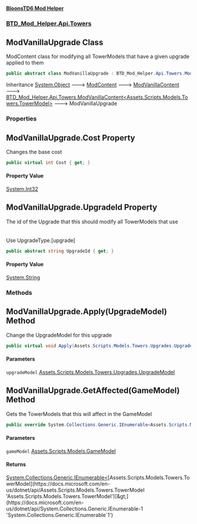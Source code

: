#### [BloonsTD6 Mod Helper](README.md 'README')
### [BTD_Mod_Helper.Api.Towers](README.md#BTD_Mod_Helper.Api.Towers 'BTD_Mod_Helper.Api.Towers')

## ModVanillaUpgrade Class

ModContent class for modifying all TowerModels that have a given upgrade applied to them

```csharp
public abstract class ModVanillaUpgrade : BTD_Mod_Helper.Api.Towers.ModVanillaContent<Assets.Scripts.Models.Towers.TowerModel>
```

Inheritance [System.Object](https://docs.microsoft.com/en-us/dotnet/api/System.Object 'System.Object') &#129106; [ModContent](BTD_Mod_Helper.Api.ModContent.md 'BTD_Mod_Helper.Api.ModContent') &#129106; [ModVanillaContent](BTD_Mod_Helper.Api.Towers.ModVanillaContent.md 'BTD_Mod_Helper.Api.Towers.ModVanillaContent') &#129106; [BTD_Mod_Helper.Api.Towers.ModVanillaContent&lt;](BTD_Mod_Helper.Api.Towers.ModVanillaContent_T_.md 'BTD_Mod_Helper.Api.Towers.ModVanillaContent<T>')[Assets.Scripts.Models.Towers.TowerModel](https://docs.microsoft.com/en-us/dotnet/api/Assets.Scripts.Models.Towers.TowerModel 'Assets.Scripts.Models.Towers.TowerModel')[&gt;](BTD_Mod_Helper.Api.Towers.ModVanillaContent_T_.md 'BTD_Mod_Helper.Api.Towers.ModVanillaContent<T>') &#129106; ModVanillaUpgrade
### Properties

<a name='BTD_Mod_Helper.Api.Towers.ModVanillaUpgrade.Cost'></a>

## ModVanillaUpgrade.Cost Property

Changes the base cost

```csharp
public virtual int Cost { get; }
```

#### Property Value
[System.Int32](https://docs.microsoft.com/en-us/dotnet/api/System.Int32 'System.Int32')

<a name='BTD_Mod_Helper.Api.Towers.ModVanillaUpgrade.UpgradeId'></a>

## ModVanillaUpgrade.UpgradeId Property

The id of the Upgrade that this should modify all TowerModels that use  
<br/>  
Use UpgradeType.[upgrade]

```csharp
public abstract string UpgradeId { get; }
```

#### Property Value
[System.String](https://docs.microsoft.com/en-us/dotnet/api/System.String 'System.String')
### Methods

<a name='BTD_Mod_Helper.Api.Towers.ModVanillaUpgrade.Apply(Assets.Scripts.Models.Towers.Upgrades.UpgradeModel)'></a>

## ModVanillaUpgrade.Apply(UpgradeModel) Method

Change the UpgradeModel for this upgrade

```csharp
public virtual void Apply(Assets.Scripts.Models.Towers.Upgrades.UpgradeModel upgradeModel);
```
#### Parameters

<a name='BTD_Mod_Helper.Api.Towers.ModVanillaUpgrade.Apply(Assets.Scripts.Models.Towers.Upgrades.UpgradeModel).upgradeModel'></a>

`upgradeModel` [Assets.Scripts.Models.Towers.Upgrades.UpgradeModel](https://docs.microsoft.com/en-us/dotnet/api/Assets.Scripts.Models.Towers.Upgrades.UpgradeModel 'Assets.Scripts.Models.Towers.Upgrades.UpgradeModel')

<a name='BTD_Mod_Helper.Api.Towers.ModVanillaUpgrade.GetAffected(Assets.Scripts.Models.GameModel)'></a>

## ModVanillaUpgrade.GetAffected(GameModel) Method

Gets the TowerModels that this will affect in the GameModel

```csharp
public override System.Collections.Generic.IEnumerable<Assets.Scripts.Models.Towers.TowerModel> GetAffected(Assets.Scripts.Models.GameModel gameModel);
```
#### Parameters

<a name='BTD_Mod_Helper.Api.Towers.ModVanillaUpgrade.GetAffected(Assets.Scripts.Models.GameModel).gameModel'></a>

`gameModel` [Assets.Scripts.Models.GameModel](https://docs.microsoft.com/en-us/dotnet/api/Assets.Scripts.Models.GameModel 'Assets.Scripts.Models.GameModel')

#### Returns
[System.Collections.Generic.IEnumerable&lt;](https://docs.microsoft.com/en-us/dotnet/api/System.Collections.Generic.IEnumerable-1 'System.Collections.Generic.IEnumerable`1')[Assets.Scripts.Models.Towers.TowerModel](https://docs.microsoft.com/en-us/dotnet/api/Assets.Scripts.Models.Towers.TowerModel 'Assets.Scripts.Models.Towers.TowerModel')[&gt;](https://docs.microsoft.com/en-us/dotnet/api/System.Collections.Generic.IEnumerable-1 'System.Collections.Generic.IEnumerable`1')